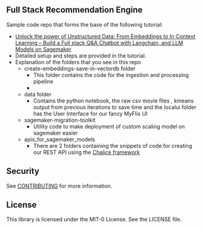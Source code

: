 ## Full Stack Recommendation Engine 

Sample code repo that forms the base of the following tutorial:
* [Unlock the power of Unstructured Data: From Embeddings to In Context Learning – Build a Full stack Q&A Chatbot with Langchain, and LLM Models on Sagemaker](https://buildon.aws/tutorials/fullstack-llm-langchain-chatbot-on-aws)
* Detailed setup and steps are provided in the tutorial.
* Explanation of the folders that you see in this repo
    * create-embeddings-save-in-vectordb folder
        * This folder contains the code for the ingestion and processing pipeline
        * 
    * data folder
        * Contains  the python notebook, the raw csv movie files , kmeans output from previous iterations to save time and the localui folder has the User Interface for our fancy MyFlix UI
    * sagemaker-migration-toolkit
        * Utility code to make deployment of  custom scaling model on sagemaker easier
    * apis_for_sagemaker_models
        * There are 2 folders containing the snippets of code for creating our REST API using the [Chalice framework](https://github.com/aws/chalice)




## Security

See [CONTRIBUTING](CONTRIBUTING.md#security-issue-notifications) for more information.

## License

This library is licensed under the MIT-0 License. See the LICENSE file.

